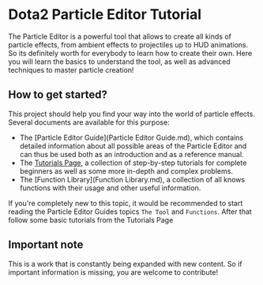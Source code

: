 
# Dota2 Particle Editor Tutorial

The Particle Editor is a powerful tool that allows to create all kinds of particle effects, from ambient effects to projectiles up to HUD animations. So its definitely worth for everybody to learn how to create their own.
Here you will learn the basics to understand the tool, as well as advanced techniques to master particle creation!

## How to get started?
This project should help you find your way into the world of particle effects. Several documents are available for this purpose:
- The [Particle Editor Guide](Particle Editor Guide.md), which contains detailed information about all possible areas of the Particle Editor and can thus be used both as an introduction and as a reference manual.
- The [Tutorials Page](Tutorials.md), a collection of step-by-step tutorials for complete beginners as well as some more in-depth and complex problems.
- The [Function Library](Function Library.md), a collection of all knows functions with their usage and other useful information.

If you're completely new to this topic, it would be recommended to start reading the Particle Editor Guides topics `The Tool` and `Functions`. After that follow some basic tutorials from the Tutorials Page


## Important note
This is a work that is constantly being expanded with new content. So if important information is missing, you are welcome to contribute!
